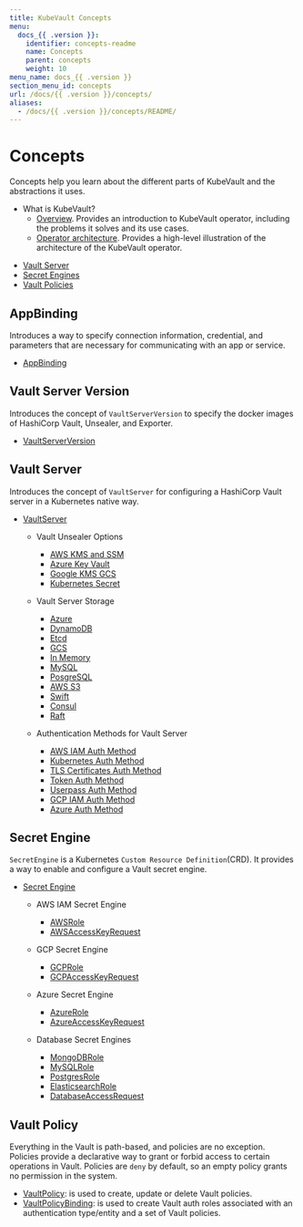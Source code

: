 ```yaml
---
title: KubeVault Concepts
menu:
  docs_{{ .version }}:
    identifier: concepts-readme
    name: Concepts
    parent: concepts
    weight: 10
menu_name: docs_{{ .version }}
section_menu_id: concepts
url: /docs/{{ .version }}/concepts/
aliases:
  - /docs/{{ .version }}/concepts/README/
---
```


# Concepts

Concepts help you learn about the different parts of KubeVault and the abstractions it uses.

- What is KubeVault?
  - [Overview](/docs/concepts/overview.md). Provides an introduction to KubeVault operator, including the problems it solves and its use cases.
  - [Operator architecture](/docs/concepts/architecture.md). Provides a high-level illustration of the architecture of the KubeVault operator.

<ul class="nav nav-tabs" id="conceptsTab" role="tablist">
  <li class="nav-item">
    <a class="nav-link active" id="vault-server-tab" data-toggle="tab" href="#vault-server" role="tab" aria-controls="vault-server" aria-selected="true">Vault Server</a>
  </li>
  <li class="nav-item">
    <a class="nav-link" id="secret-engine-tab" data-toggle="tab" href="#secret-engine" role="tab" aria-controls="secret-engine" aria-selected="false">Secret Engines</a>
  </li>
  <li class="nav-item">
    <a class="nav-link" id="vault-policy-tab" data-toggle="tab" href="#vault-policy" role="tab" aria-controls="vault-policy" aria-selected="false">Vault Policies</a>
  </li>
</ul>
<div class="tab-content" id="conceptsTabContent">
  <div class="tab-pane fade show active" id="vault-server" role="tabpanel" aria-labelledby="vault-server-tab">

## AppBinding

Introduces a way to specify connection information, credential, and parameters that are necessary for communicating with an app or service.

- [AppBinding](/docs/concepts/vault-server-crds/auth-methods/appbinding.md)

## Vault Server Version

Introduces the concept of `VaultServerVersion` to specify the docker images of HashiCorp Vault, Unsealer, and Exporter.

- [VaultServerVersion](/docs/concepts/vault-server-crds/vaultserverversion.md)

## Vault Server

Introduces the concept of `VaultServer` for configuring a HashiCorp Vault server in a Kubernetes native way.

- [VaultServer](/docs/concepts/vault-server-crds/vaultserver.md)

  - Vault Unsealer Options
    - [AWS KMS and SSM](/docs/concepts/vault-server-crds/unsealer/aws_kms_ssm.md)
    - [Azure Key Vault](/docs/concepts/vault-server-crds/unsealer/azure_key_vault.md)
    - [Google KMS GCS](/docs/concepts/vault-server-crds/unsealer/google_kms_gcs.md)
    - [Kubernetes Secret](/docs/concepts/vault-server-crds/unsealer/kubernetes_secret.md)

  - Vault Server Storage
    - [Azure](/docs/concepts/vault-server-crds/storage/azure.md)
    - [DynamoDB](/docs/concepts/vault-server-crds/storage/dynamodb.md)
    - [Etcd](/docs/concepts/vault-server-crds/storage/etcd.md)
    - [GCS](/docs/concepts/vault-server-crds/storage/gcs.md)
    - [In Memory](/docs/concepts/vault-server-crds/storage/inmem.md)
    - [MySQL](/docs/concepts/vault-server-crds/storage/mysql.md)
    - [PosgreSQL](/docs/concepts/vault-server-crds/storage/postgresql.md)
    - [AWS S3](/docs/concepts/vault-server-crds/storage/s3.md)
    - [Swift](/docs/concepts/vault-server-crds/storage/swift.md)
    - [Consul](/docs/concepts/vault-server-crds/storage/consul.md)
    - [Raft](/docs/concepts/vault-server-crds/storage/raft.md)

  - Authentication Methods for Vault Server
    - [AWS IAM Auth Method](/docs/concepts/vault-server-crds/auth-methods/aws-iam.md)
    - [Kubernetes Auth Method](/docs/concepts/vault-server-crds/auth-methods/kubernetes.md)
    - [TLS Certificates Auth Method](/docs/concepts/vault-server-crds/auth-methods/tls.md)
    - [Token Auth Method](/docs/concepts/vault-server-crds/auth-methods/token.md)
    - [Userpass Auth Method](/docs/concepts/vault-server-crds/auth-methods/userpass.md)
    - [GCP IAM Auth Method](/docs/concepts/vault-server-crds/auth-methods/gcp-iam.md)
    - [Azure Auth Method](/docs/concepts/vault-server-crds/auth-methods/azure.md)

</div>
<div class="tab-pane fade" id="secret-engine" role="tabpanel" aria-labelledby="secret-engine-tab">

## Secret Engine

`SecretEngine` is a Kubernetes `Custom Resource Definition`(CRD). It provides a way to enable and configure a Vault secret engine.

- [Secret Engine](/docs/concepts/secret-engine-crds/secretengine.md)

  - AWS IAM Secret Engine
    - [AWSRole](/docs/concepts/secret-engine-crds/aws-secret-engine/awsrole.md)
    - [AWSAccessKeyRequest](/docs/concepts/secret-engine-crds/aws-secret-engine/awsaccesskeyrequest.md)

  - GCP Secret Engine
    - [GCPRole](/docs/concepts/secret-engine-crds/gcp-secret-engine/gcprole.md)
    - [GCPAccessKeyRequest](/docs/concepts/secret-engine-crds/gcp-secret-engine/gcpaccesskeyrequest.md)

  - Azure Secret Engine
    - [AzureRole](/docs/concepts/secret-engine-crds/azure-secret-engine/azurerole.md)
    - [AzureAccessKeyRequest](/docs/concepts/secret-engine-crds/azure-secret-engine/azureaccesskeyrequest.md)

  - Database Secret Engines
    - [MongoDBRole](/docs/concepts/secret-engine-crds/database-secret-engine/mongodb.md)
    - [MySQLRole](/docs/concepts/secret-engine-crds/database-secret-engine/mysql.md)
    - [PostgresRole](/docs/concepts/secret-engine-crds/database-secret-engine/postgresrole.md)
    - [ElasticsearchRole](/docs/concepts/secret-engine-crds/database-secret-engine/elasticsearch.md)
    - [DatabaseAccessRequest](/docs/concepts/secret-engine-crds/database-secret-engine/databaseaccessrequest.md)

</div>
<div class="tab-pane fade" id="vault-policy" role="tabpanel" aria-labelledby="vault-policy-tab">

## Vault Policy

Everything in the Vault is path-based, and policies are no exception. Policies provide a declarative way to grant or forbid access to certain operations in Vault. Policies are `deny` by default, so an empty policy grants no permission in the system.

- [VaultPolicy](/docs/concepts/policy-crds/vaultpolicy.md): is used to create, update or delete Vault policies.
- [VaultPolicyBinding](/docs/concepts/policy-crds/vaultpolicybinding.md): is used to create Vault auth roles associated with an authentication type/entity and a set of Vault policies.

</div>
</div>
